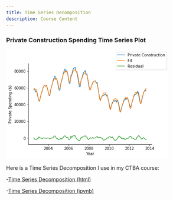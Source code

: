 ```yaml
---
title: Time Series Decomposition
description: Course Content
---
```


### Private Construction Spending Time Series Plot


![Private TS Plot](tsplot.png)

Here is a Time Series Decomposition I use in my CTBA course:

-[Time Series Decomposition (html)](M3TSDecomposition.html)

-[Time Series Decomposition (ipynb)](M3TSDecomposition.ipynb)
